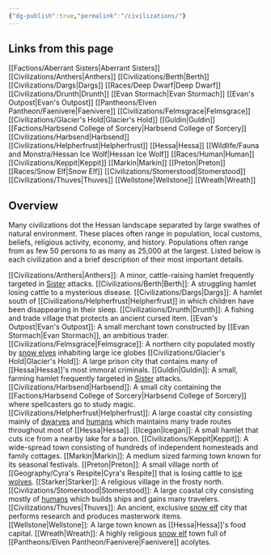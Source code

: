 ```yaml
---
{"dg-publish":true,"permalink":"/civilizations/"}
---
```


## Links from this page
[[Factions/Aberrant Sisters\|Aberrant Sisters]]
[[Civilizations/Anthers\|Anthers]]
[[Civilizations/Berth\|Berth]]
[[Civilizations/Dargs\|Dargs]]
[[Races/Deep Dwarf\|Deep Dwarf]]
[[Civilizations/Drunth\|Drunth]]
[[Evan Stormach\|Evan Stormach]]
[[Evan's Outpost\|Evan's Outpost]]
[[Pantheons/Elven Pantheon/Faenivere\|Faenivere]]
[[Civilizations/Felmsgrace\|Felmsgrace]]
[[Civilizations/Glacier's Hold\|Glacier's Hold]]
[[Guldin\|Guldin]]
[[Factions/Harbsend College of Sorcery\|Harbsend College of Sorcery]]
[[Civilizations/Harbsend\|Harbsend]]
[[Civilizations/Helpherfrust\|Helpherfrust]]
[[Hessa\|Hessa]]
[[Wildlife/Fauna and Monstra/Hessan Ice Wolf\|Hessan Ice Wolf]]
[[Races/Human\|Human]]
[[Civilizations/Keppit\|Keppit]]
[[Markin\|Markin]]
[[Preton\|Preton]]
[[Races/Snow Elf\|Snow Elf]]
[[Civilizations/Stomerstood\|Stomerstood]]
[[Civilizations/Thuves\|Thuves]]
[[Wellstone\|Wellstone]]
[[Wreath\|Wreath]]
## Overview
Many civilizations dot the Hessan landscape separated by large swathes of natural environment. These places often range in population, local customs, beliefs, religious activity, economy, and history. Populations often range from as few 50 persons to as many as 25,000 at the largest. Listed below is each civilization and a brief description of their most important details.

[[Civilizations/Anthers\|Anthers]]: A minor, cattle-raising hamlet frequently targeted in [Sister](Aberrant%20Sisters.md) attacks.
[[Civilizations/Berth\|Berth]]: A struggling hamlet losing cattle to a mysterious disease. 
[[Civilizations/Dargs\|Dargs]]: A hamlet south of [[Civilizations/Helpherfrust\|Helpherfrust]] in which children have been disappearing in their sleep.
[[Civilizations/Drunth\|Drunth]]: A fishing and trade village that protects an ancient cursed item. 
[[Evan's Outpost\|Evan's Outpost]]: A small merchant town constructed by [[Evan Stormach\|Evan Stormach]], an ambitious trader.
[[Civilizations/Felmsgrace\|Felmsgrace]]: A northern city populated mostly by [snow elves](Snow%20Elf.md) inhabiting large ice globes
[[Civilizations/Glacier's Hold\|Glacier's Hold]]: A large prison city that contains many of [[Hessa\|Hessa]]'s most immoral criminals.
[[Guldin\|Guldin]]: A small, farming hamlet frequently targeted in [Sister](Aberrant%20Sisters.md) attacks. 
[[Civilizations/Harbsend\|Harbsend]]: A small city containing the [[Factions/Harbsend College of Sorcery\|Harbsend College of Sorcery]] where spellcasters go to study magic. 
[[Civilizations/Helpherfrust\|Helpherfrust]]: A large coastal city consisting mainly of [dwarves](Deep%20Dwarf.md) and [humans](Human.md) which maintains many trade routes throughout most of [[Hessa\|Hessa]].
[[Icegan\|Icegan]]: A small hamlet that cuts ice from a nearby lake for a baron. 
[[Civilizations/Keppit\|Keppit]]: A wide-spread town consisting of hundreds of independent homesteads and family cottages.
[[Markin\|Markin]]: A medium sized farming town known for its seasonal festivals. 
[[Preton\|Preton]]: A small village north of [[Geography/Cyra's Respite\|Cyra's Respite]] that is losing cattle to [ice wolves](Hessan%20Ice%20Wolf.md). 
[[Starker\|Starker]]: A religious village in the frosty north.
[[Civilizations/Stomerstood\|Stomerstood]]: A large coastal city consisting mostly of [humans](Human.md) which builds ships and gains many travelers. 
[[Civilizations/Thuves\|Thuves]]: An ancient, exclusive [snow elf](Snow%20Elf.md) city that performs research and produces masterwork items.
[[Wellstone\|Wellstone]]: A large town known as [[Hessa\|Hessa]]'s food capital. 
[[Wreath\|Wreath]]: A highly religious [snow elf](Snow%20Elf.md) town full of [[Pantheons/Elven Pantheon/Faenivere\|Faenivere]] acolytes.